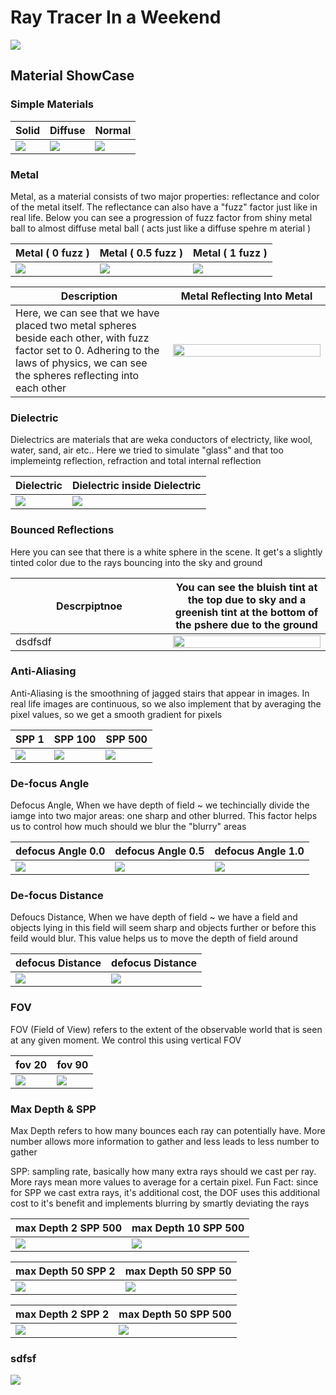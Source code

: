 # Ray Tracer In a Weekend

![](images/hero/render.png)

## Material ShowCase

### Simple Materials

| Solid | Diffuse | Normal |
|-------|---------|--------|
| ![](images/solid/render.png) | ![](images/diffuse/render.png) | ![](images/normal/render.png) |

### Metal

Metal, as a material consists of two major properties: reflectance and color of the metal itself. The reflectance can also have a "fuzz" factor just like in real life. Below you can see a progression of fuzz factor from shiny metal ball to almost diffuse metal ball ( acts just like a diffuse spehre m aterial )
<br>

| Metal ( 0 fuzz ) | Metal ( 0.5 fuzz ) | Metal ( 1 fuzz ) |
|-------|---------|--------|
| ![](images/metal/fuzz0.png) | ![](images/metal/fuzz0.5.png) | ![](images/metal/fuzz1.png) |

<div align="center">
<table>
    <thead>
    <tr>
      <th width="50%">Description</th>
      <th width="50%">Metal Reflecting Into Metal</th>
    </tr>
  </thead>
  <tbody>
  <tr>
    <td width="50%">
      Here, we can see that we have placed two metal spheres beside each other, with fuzz factor set to 0. Adhering to the laws of physics, we can see the spheres reflecting into each other
    </td>
    <td width="50%">
      <img src="images/metal/metalIntoMetalreflection.png" width="100%">
    </td>
  </tr>
    </tbody>
</table>
</div>

###  Dielectric

Dielectrics are materials that are weka conductors of electricty, like wool, water, sand, air etc.. Here we tried to simulate "glass" and that too implemeintg reflection, refraction and total internal reflection

| Dielectric | Dielectric inside Dielectric |
|-------|---------|
| ![](images/dielectric/dielctric.png) | ![](images/dielectric/dielectricInsideDielectricReRender.png) |

### Bounced Reflections

Here you can see that there is a white sphere in the scene. It get's a slightly tinted color due to the rays bouncing into the sky and ground

<div align="center">
<table>
    <thead>
    <tr>
      <th width="50%">Descrpiptnoe</th>
      <th width="50%">You can see the bluish tint at the top due to sky and a greenish tint at the bottom of the pshere due to the ground</th>
    </tr>
  </thead>
  <tbody>
  <tr>
    <td width="50%">
      dsdfsdf
    </td>
    <td width="50%">
      <img src="images/BouncedReflections/render.png" width="100%">
    </td>
  </tr>
    </tbody>
</table>
</div>

### Anti-Aliasing

Anti-Aliasing is the smoothning of jagged stairs that appear in images. In real life images are continuous, so we also implement that by averaging the pixel values, so we get a smooth gradient for pixels

| SPP 1 | SPP 100 | SPP 500 |
|-------|---------|--------|
| ![](images/antiAliasing/spp1-upscaled.png) | ![](images/antiAliasing/spp100-upscaled.png) | ![](images/antiAliasing/spp500-upscaled.png) |

### De-focus Angle

Defocus Angle, When we have depth of field ~ we techincially divide the iamge into two major areas: one sharp and other blurred. This factor helps us to control how much should we blur the "blurry" areas

| defocus Angle 0.0 | defocus Angle 0.5 | defocus Angle 1.0 |
|-------|---------|--------|
| ![](images/defocusAngle/0.0.png) | ![](images/defocusAngle/0.5.png) | ![](images/defocusAngle/1.0.png) |

### De-focus Distance

Defoucs Distance, When we have depth of field ~ we have a field and objects lying in this field will seem sharp and objects further or before this feild would blur. This value helps us to move the depth of field around

| defocus Distance | defocus Distance |
|-------|---------|
| ![](images/defocusDistance/render1.png) | ![](images/defocusDistance/render2.png) |

### FOV

FOV (Field of View) refers to the extent of the observable world that is seen at any given moment. We control this using vertical FOV

| fov 20 | fov 90 |
|-------|---------|
| ![](images/fov/20.png) | ![](images/fov/90.png) |

### Max Depth & SPP

Max Depth refers to how many bounces each ray can potentially have. More number allows more information to gather and less leads to less number to gather

SPP: sampling rate, basically how many extra rays should we cast per ray. More rays mean more values to average for a certain pixel. Fun Fact: since for SPP we cast extra rays, it's additional cost, the DOF uses this additional cost to it's benefit and implements blurring by smartly deviating the rays 

| max Depth 2 SPP 500 | max Depth 10 SPP 500|
|---------|--------|
| ![](images/maxDepth/maxdepth2samplerate500.png) | ![](images/maxDepth/maxdepth10samplerate500.png) |

| max Depth 50 SPP 2 | max Depth 50 SPP 50 | 
|--------------------|---------------------|
| ![](images/maxDepth/maxdepth50samplerate2.png) | ![](images/maxDepth/maxdepth50samplerate50.png) | 

| max Depth 2 SPP 2 | max Depth 50 SPP 500 |
|-------------------|----------------------|
| ![](images/maxDepth/maxdepth2samplerate2.png) | ![](images/maxDepth/maxdepth50samplerate500.png) |

### sdfsf

![](images/metal/fuzz0.png)
